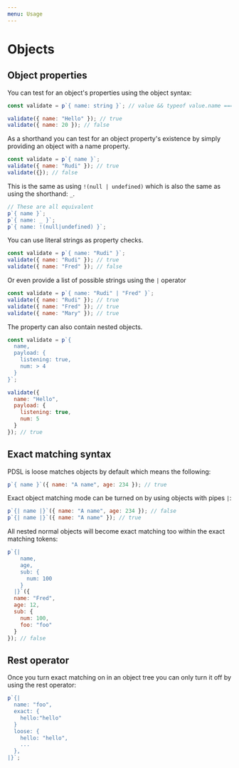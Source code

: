 ```yaml
---
menu: Usage
---
```


# Objects

## Object properties

You can test for an object's properties using the object syntax:

```js
const validate = p`{ name: string }`; // value && typeof value.name === 'string';

validate({ name: "Hello" }); // true
validate({ name: 20 }); // false
```

As a shorthand you can test for an object property's existence by simply providing an object with a name property.

```js
const validate = p`{ name }`;
validate({ name: "Rudi" }); // true
validate({}); // false
```

This is the same as using `!(null | undefined)` which is also the same as using the shorthand: `_`.

```js
// These are all equivalent
p`{ name }`;
p`{ name: _ }`;
p`{ name: !(null|undefined) }`;
```

You can use literal strings as property checks.

```js
const validate = p`{ name: "Rudi" }`;
validate({ name: "Rudi" }); // true
validate({ name: "Fred" }); // false
```

Or even provide a list of possible strings using the `|` operator

```js
const validate = p`{ name: "Rudi" | "Fred" }`;
validate({ name: "Rudi" }); // true
validate({ name: "Fred" }); // true
validate({ name: "Mary" }); // true
```

The property can also contain nested objects.

```js
const validate = p`{ 
  name, 
  payload: {
    listening: true,
    num: > 4
  } 
}`;

validate({
  name: "Hello",
  payload: {
    listening: true,
    num: 5
  }
}); // true
```

## Exact matching syntax

PDSL is loose matches objects by default which means the following:

```js
p`{ name }`({ name: "A name", age: 234 }); // true
```

Exact object matching mode can be turned on by using objects with pipes `|`:

```js
p`{| name |}`({ name: "A name", age: 234 }); // false
p`{| name |}`({ name: "A name" }); // true
```

All nested normal objects will become exact matching too within the exact matching tokens:

```js
p`{|
    name,
    age,
    sub: {
      num: 100
    }
  |}`({
  name: "Fred",
  age: 12,
  sub: {
    num: 100,
    foo: "foo"
  }
}); // false
```

## Rest operator

Once you turn exact matching on in an object tree you can only turn it off by using the rest operator:

```js
p`{| 
  name: "foo",
  exact: {
    hello:"hello"
  }
  loose: {
    hello: "hello",
    ...
  },
|}`;
```
